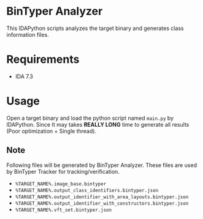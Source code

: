# BinTyper Analyzer
This IDAPython scripts analyzes the target binary and generates class information files.

# Requirements
- IDA 7.3

# Usage
Open a target binary and load the python script named `main.py` by IDAPython. Since It may takes **REALLY LONG** time to generate all results (Poor optimization + Single thread).

## Note
Following files will be generated by BinTyper Analyzer. These files are used by BinTyper Tracker for tracking/verification.
- `%TARGET_NAME%.image_base.bintyper`
- `%TARGET_NAME%.output_class_identifiers.bintyper.json`
- `%TARGET_NAME%.output_identifier_with_area_layouts.bintyper.json`
- `%TARGET_NAME%.output_identifier_with_constructors.bintyper.json`
- `%TARGET_NAME%.vft_set.bintyper.json`